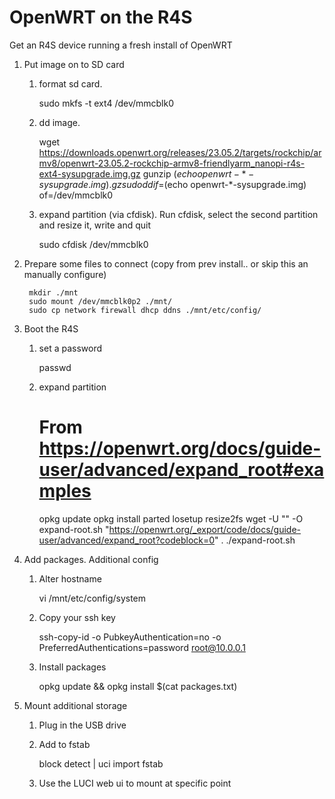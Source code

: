OpenWRT on the R4S
==================

Get an R4S device running a fresh install of OpenWRT

1. Put image on to SD card

    1. format sd card.

          sudo mkfs -t ext4 /dev/mmcblk0

    2. dd image.

          wget https://downloads.openwrt.org/releases/23.05.2/targets/rockchip/armv8/openwrt-23.05.2-rockchip-armv8-friendlyarm_nanopi-r4s-ext4-sysupgrade.img.gz
          gunzip $(echo openwrt-*-sysupgrade.img).gz
          sudo dd if=$(echo openwrt-*-sysupgrade.img) of=/dev/mmcblk0

    3. expand partition (via cfdisk). Run cfdisk, select the second partition and resize it, write and quit

          sudo cfdisk /dev/mmcblk0

2. Prepare some files to connect (copy from prev install.. or skip this an manually configure)

        mkdir ./mnt
        sudo mount /dev/mmcblk0p2 ./mnt/
        sudo cp network firewall dhcp ddns ./mnt/etc/config/

3. Boot the R4S

    1. set a password

          passwd

    2. expand partition

          # From https://openwrt.org/docs/guide-user/advanced/expand_root#examples
          opkg update
          opkg install parted losetup resize2fs
          wget -U "" -O expand-root.sh "https://openwrt.org/_export/code/docs/guide-user/advanced/expand_root?codeblock=0"
          . ./expand-root.sh

4. Add packages. Additional config

    1. Alter hostname

          vi /mnt/etc/config/system

    2. Copy your ssh key

          ssh-copy-id -o PubkeyAuthentication=no -o PreferredAuthentications=password root@10.0.0.1

    3. Install packages

          opkg update && opkg install $(cat packages.txt)

5. Mount additional storage

    1. Plug in the USB drive

    2. Add to fstab

          block detect | uci import fstab

    3. Use the LUCI web ui to mount at specific point

